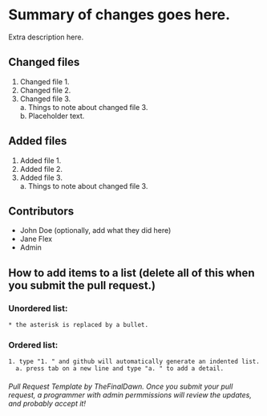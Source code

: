# Summary of changes goes here.
Extra description here.
## Changed files
1. Changed file 1.  
1. Changed file 2.  
1. Changed file 3.  
  a. Things to note about changed file 3.  
  b. Placeholder text.
## Added files
1. Added file 1.  
1. Added file 2.  
1. Added file 3.  
  a. Things to note about changed file 3.  
## Contributors
* John Doe (optionally, add what they did here)  
* Jane Flex  
* Admin  
## How to add items to a list (delete all of this when you submit the pull request.)
### Unordered list:
`* the asterisk is replaced by a bullet.`
### Ordered list:
`1. type "1. " and github will automatically generate an indented list.`  
`  a. press tab on a new line and type "a. " to add a detail.`
  
###### Pull Request Template by TheFinalDawn. Once you submit your pull request, a programmer with admin permmissions will review the updates, and probably accept it!
